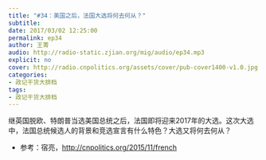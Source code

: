 ```yaml
---
title: "#34：美国之后，法国大选将何去何从？"
subtitle: 
date: 2017/03/02 12:25:00
permalink: ep34
author: 王菁
audio: http://radio-static.zjian.org/mig/audio/ep34.mp3
explicit: no
cover: http://radio.cnpolitics.org/assets/cover/pub-cover1400-v1.0.jpg
categories:
- 政记干货大排档
tags:
- 政记干货大排档
---
```


继英国脱欧、特朗普当选美国总统之后，法国即将迎来2017年的大选。这次大选中，法国总统候选人的背景和竞选宣言有什么特色？大选又将何去何从？

- 参考：宿亮，<http://cnpolitics.org/2015/11/french>
